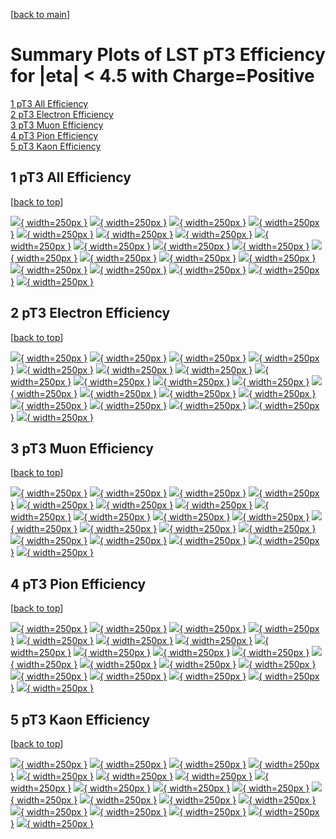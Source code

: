 [[back to main](./)]

# <a name="top"></a> Summary Plots of LST pT3 Efficiency for |eta| < 4.5 with Charge=Positive

[1 pT3 All Efficiency](#1)<br/>[2 pT3 Electron Efficiency](#2)<br/>[3 pT3 Muon Efficiency](#3)<br/>[4 pT3 Pion Efficiency](#4)<br/>[5 pT3 Kaon Efficiency](#5)<br/>



## <a name="1"></a> 1 pT3 All Efficiency

 [[back to top](#top)]

[![](../mtv/var/pT3_base_0_1_eff_pt.png){ width=250px }](pT3_base_0_1_eff_pt.html)
[![](../mtv/var/pT3_base_0_1_eff_ptzoom.png){ width=250px }](pT3_base_0_1_eff_ptzoom.html)
[![](../mtv/var/pT3_base_0_1_eff_ptlow.png){ width=250px }](pT3_base_0_1_eff_ptlow.html)
[![](../mtv/var/pT3_base_0_1_eff_ptlowzoom.png){ width=250px }](pT3_base_0_1_eff_ptlowzoom.html)
[![](../mtv/var/pT3_base_0_1_eff_ptmtv.png){ width=250px }](pT3_base_0_1_eff_ptmtv.html)
[![](../mtv/var/pT3_base_0_1_eff_ptmtvzoom.png){ width=250px }](pT3_base_0_1_eff_ptmtvzoom.html)
[![](../mtv/var/pT3_base_0_1_eff_eta.png){ width=250px }](pT3_base_0_1_eff_eta.html)
[![](../mtv/var/pT3_base_0_1_eff_etazoom.png){ width=250px }](pT3_base_0_1_eff_etazoom.html)
[![](../mtv/var/pT3_base_0_1_eff_etacoarse.png){ width=250px }](pT3_base_0_1_eff_etacoarse.html)
[![](../mtv/var/pT3_base_0_1_eff_etacoarsezoom.png){ width=250px }](pT3_base_0_1_eff_etacoarsezoom.html)
[![](../mtv/var/pT3_base_0_1_eff_phi.png){ width=250px }](pT3_base_0_1_eff_phi.html)
[![](../mtv/var/pT3_base_0_1_eff_phizoom.png){ width=250px }](pT3_base_0_1_eff_phizoom.html)
[![](../mtv/var/pT3_base_0_1_eff_phicoarse.png){ width=250px }](pT3_base_0_1_eff_phicoarse.html)
[![](../mtv/var/pT3_base_0_1_eff_phicoarsezoom.png){ width=250px }](pT3_base_0_1_eff_phicoarsezoom.html)
[![](../mtv/var/pT3_base_0_1_eff_dxy.png){ width=250px }](pT3_base_0_1_eff_dxy.html)
[![](../mtv/var/pT3_base_0_1_eff_dxycoarse.png){ width=250px }](pT3_base_0_1_eff_dxycoarse.html)
[![](../mtv/var/pT3_base_0_1_eff_dxycoarsezoom.png){ width=250px }](pT3_base_0_1_eff_dxycoarsezoom.html)
[![](../mtv/var/pT3_base_0_1_eff_dz.png){ width=250px }](pT3_base_0_1_eff_dz.html)
[![](../mtv/var/pT3_base_0_1_eff_dzcoarse.png){ width=250px }](pT3_base_0_1_eff_dzcoarse.html)
[![](../mtv/var/pT3_base_0_1_eff_dzcoarsezoom.png){ width=250px }](pT3_base_0_1_eff_dzcoarsezoom.html)


## <a name="2"></a> 2 pT3 Electron Efficiency

 [[back to top](#top)]

[![](../mtv/var/pT3_base_11_1_eff_pt.png){ width=250px }](pT3_base_11_1_eff_pt.html)
[![](../mtv/var/pT3_base_11_1_eff_ptzoom.png){ width=250px }](pT3_base_11_1_eff_ptzoom.html)
[![](../mtv/var/pT3_base_11_1_eff_ptlow.png){ width=250px }](pT3_base_11_1_eff_ptlow.html)
[![](../mtv/var/pT3_base_11_1_eff_ptlowzoom.png){ width=250px }](pT3_base_11_1_eff_ptlowzoom.html)
[![](../mtv/var/pT3_base_11_1_eff_ptmtv.png){ width=250px }](pT3_base_11_1_eff_ptmtv.html)
[![](../mtv/var/pT3_base_11_1_eff_ptmtvzoom.png){ width=250px }](pT3_base_11_1_eff_ptmtvzoom.html)
[![](../mtv/var/pT3_base_11_1_eff_eta.png){ width=250px }](pT3_base_11_1_eff_eta.html)
[![](../mtv/var/pT3_base_11_1_eff_etazoom.png){ width=250px }](pT3_base_11_1_eff_etazoom.html)
[![](../mtv/var/pT3_base_11_1_eff_etacoarse.png){ width=250px }](pT3_base_11_1_eff_etacoarse.html)
[![](../mtv/var/pT3_base_11_1_eff_etacoarsezoom.png){ width=250px }](pT3_base_11_1_eff_etacoarsezoom.html)
[![](../mtv/var/pT3_base_11_1_eff_phi.png){ width=250px }](pT3_base_11_1_eff_phi.html)
[![](../mtv/var/pT3_base_11_1_eff_phizoom.png){ width=250px }](pT3_base_11_1_eff_phizoom.html)
[![](../mtv/var/pT3_base_11_1_eff_phicoarse.png){ width=250px }](pT3_base_11_1_eff_phicoarse.html)
[![](../mtv/var/pT3_base_11_1_eff_phicoarsezoom.png){ width=250px }](pT3_base_11_1_eff_phicoarsezoom.html)
[![](../mtv/var/pT3_base_11_1_eff_dxy.png){ width=250px }](pT3_base_11_1_eff_dxy.html)
[![](../mtv/var/pT3_base_11_1_eff_dxycoarse.png){ width=250px }](pT3_base_11_1_eff_dxycoarse.html)
[![](../mtv/var/pT3_base_11_1_eff_dxycoarsezoom.png){ width=250px }](pT3_base_11_1_eff_dxycoarsezoom.html)
[![](../mtv/var/pT3_base_11_1_eff_dz.png){ width=250px }](pT3_base_11_1_eff_dz.html)
[![](../mtv/var/pT3_base_11_1_eff_dzcoarse.png){ width=250px }](pT3_base_11_1_eff_dzcoarse.html)
[![](../mtv/var/pT3_base_11_1_eff_dzcoarsezoom.png){ width=250px }](pT3_base_11_1_eff_dzcoarsezoom.html)


## <a name="3"></a> 3 pT3 Muon Efficiency

 [[back to top](#top)]

[![](../mtv/var/pT3_base_13_1_eff_pt.png){ width=250px }](pT3_base_13_1_eff_pt.html)
[![](../mtv/var/pT3_base_13_1_eff_ptzoom.png){ width=250px }](pT3_base_13_1_eff_ptzoom.html)
[![](../mtv/var/pT3_base_13_1_eff_ptlow.png){ width=250px }](pT3_base_13_1_eff_ptlow.html)
[![](../mtv/var/pT3_base_13_1_eff_ptlowzoom.png){ width=250px }](pT3_base_13_1_eff_ptlowzoom.html)
[![](../mtv/var/pT3_base_13_1_eff_ptmtv.png){ width=250px }](pT3_base_13_1_eff_ptmtv.html)
[![](../mtv/var/pT3_base_13_1_eff_ptmtvzoom.png){ width=250px }](pT3_base_13_1_eff_ptmtvzoom.html)
[![](../mtv/var/pT3_base_13_1_eff_eta.png){ width=250px }](pT3_base_13_1_eff_eta.html)
[![](../mtv/var/pT3_base_13_1_eff_etazoom.png){ width=250px }](pT3_base_13_1_eff_etazoom.html)
[![](../mtv/var/pT3_base_13_1_eff_etacoarse.png){ width=250px }](pT3_base_13_1_eff_etacoarse.html)
[![](../mtv/var/pT3_base_13_1_eff_etacoarsezoom.png){ width=250px }](pT3_base_13_1_eff_etacoarsezoom.html)
[![](../mtv/var/pT3_base_13_1_eff_phi.png){ width=250px }](pT3_base_13_1_eff_phi.html)
[![](../mtv/var/pT3_base_13_1_eff_phizoom.png){ width=250px }](pT3_base_13_1_eff_phizoom.html)
[![](../mtv/var/pT3_base_13_1_eff_phicoarse.png){ width=250px }](pT3_base_13_1_eff_phicoarse.html)
[![](../mtv/var/pT3_base_13_1_eff_phicoarsezoom.png){ width=250px }](pT3_base_13_1_eff_phicoarsezoom.html)
[![](../mtv/var/pT3_base_13_1_eff_dxy.png){ width=250px }](pT3_base_13_1_eff_dxy.html)
[![](../mtv/var/pT3_base_13_1_eff_dxycoarse.png){ width=250px }](pT3_base_13_1_eff_dxycoarse.html)
[![](../mtv/var/pT3_base_13_1_eff_dxycoarsezoom.png){ width=250px }](pT3_base_13_1_eff_dxycoarsezoom.html)
[![](../mtv/var/pT3_base_13_1_eff_dz.png){ width=250px }](pT3_base_13_1_eff_dz.html)
[![](../mtv/var/pT3_base_13_1_eff_dzcoarse.png){ width=250px }](pT3_base_13_1_eff_dzcoarse.html)
[![](../mtv/var/pT3_base_13_1_eff_dzcoarsezoom.png){ width=250px }](pT3_base_13_1_eff_dzcoarsezoom.html)


## <a name="4"></a> 4 pT3 Pion Efficiency

 [[back to top](#top)]

[![](../mtv/var/pT3_base_211_1_eff_pt.png){ width=250px }](pT3_base_211_1_eff_pt.html)
[![](../mtv/var/pT3_base_211_1_eff_ptzoom.png){ width=250px }](pT3_base_211_1_eff_ptzoom.html)
[![](../mtv/var/pT3_base_211_1_eff_ptlow.png){ width=250px }](pT3_base_211_1_eff_ptlow.html)
[![](../mtv/var/pT3_base_211_1_eff_ptlowzoom.png){ width=250px }](pT3_base_211_1_eff_ptlowzoom.html)
[![](../mtv/var/pT3_base_211_1_eff_ptmtv.png){ width=250px }](pT3_base_211_1_eff_ptmtv.html)
[![](../mtv/var/pT3_base_211_1_eff_ptmtvzoom.png){ width=250px }](pT3_base_211_1_eff_ptmtvzoom.html)
[![](../mtv/var/pT3_base_211_1_eff_eta.png){ width=250px }](pT3_base_211_1_eff_eta.html)
[![](../mtv/var/pT3_base_211_1_eff_etazoom.png){ width=250px }](pT3_base_211_1_eff_etazoom.html)
[![](../mtv/var/pT3_base_211_1_eff_etacoarse.png){ width=250px }](pT3_base_211_1_eff_etacoarse.html)
[![](../mtv/var/pT3_base_211_1_eff_etacoarsezoom.png){ width=250px }](pT3_base_211_1_eff_etacoarsezoom.html)
[![](../mtv/var/pT3_base_211_1_eff_phi.png){ width=250px }](pT3_base_211_1_eff_phi.html)
[![](../mtv/var/pT3_base_211_1_eff_phizoom.png){ width=250px }](pT3_base_211_1_eff_phizoom.html)
[![](../mtv/var/pT3_base_211_1_eff_phicoarse.png){ width=250px }](pT3_base_211_1_eff_phicoarse.html)
[![](../mtv/var/pT3_base_211_1_eff_phicoarsezoom.png){ width=250px }](pT3_base_211_1_eff_phicoarsezoom.html)
[![](../mtv/var/pT3_base_211_1_eff_dxy.png){ width=250px }](pT3_base_211_1_eff_dxy.html)
[![](../mtv/var/pT3_base_211_1_eff_dxycoarse.png){ width=250px }](pT3_base_211_1_eff_dxycoarse.html)
[![](../mtv/var/pT3_base_211_1_eff_dxycoarsezoom.png){ width=250px }](pT3_base_211_1_eff_dxycoarsezoom.html)
[![](../mtv/var/pT3_base_211_1_eff_dz.png){ width=250px }](pT3_base_211_1_eff_dz.html)
[![](../mtv/var/pT3_base_211_1_eff_dzcoarse.png){ width=250px }](pT3_base_211_1_eff_dzcoarse.html)
[![](../mtv/var/pT3_base_211_1_eff_dzcoarsezoom.png){ width=250px }](pT3_base_211_1_eff_dzcoarsezoom.html)


## <a name="5"></a> 5 pT3 Kaon Efficiency

 [[back to top](#top)]

[![](../mtv/var/pT3_base_321_1_eff_pt.png){ width=250px }](pT3_base_321_1_eff_pt.html)
[![](../mtv/var/pT3_base_321_1_eff_ptzoom.png){ width=250px }](pT3_base_321_1_eff_ptzoom.html)
[![](../mtv/var/pT3_base_321_1_eff_ptlow.png){ width=250px }](pT3_base_321_1_eff_ptlow.html)
[![](../mtv/var/pT3_base_321_1_eff_ptlowzoom.png){ width=250px }](pT3_base_321_1_eff_ptlowzoom.html)
[![](../mtv/var/pT3_base_321_1_eff_ptmtv.png){ width=250px }](pT3_base_321_1_eff_ptmtv.html)
[![](../mtv/var/pT3_base_321_1_eff_ptmtvzoom.png){ width=250px }](pT3_base_321_1_eff_ptmtvzoom.html)
[![](../mtv/var/pT3_base_321_1_eff_eta.png){ width=250px }](pT3_base_321_1_eff_eta.html)
[![](../mtv/var/pT3_base_321_1_eff_etazoom.png){ width=250px }](pT3_base_321_1_eff_etazoom.html)
[![](../mtv/var/pT3_base_321_1_eff_etacoarse.png){ width=250px }](pT3_base_321_1_eff_etacoarse.html)
[![](../mtv/var/pT3_base_321_1_eff_etacoarsezoom.png){ width=250px }](pT3_base_321_1_eff_etacoarsezoom.html)
[![](../mtv/var/pT3_base_321_1_eff_phi.png){ width=250px }](pT3_base_321_1_eff_phi.html)
[![](../mtv/var/pT3_base_321_1_eff_phizoom.png){ width=250px }](pT3_base_321_1_eff_phizoom.html)
[![](../mtv/var/pT3_base_321_1_eff_phicoarse.png){ width=250px }](pT3_base_321_1_eff_phicoarse.html)
[![](../mtv/var/pT3_base_321_1_eff_phicoarsezoom.png){ width=250px }](pT3_base_321_1_eff_phicoarsezoom.html)
[![](../mtv/var/pT3_base_321_1_eff_dxy.png){ width=250px }](pT3_base_321_1_eff_dxy.html)
[![](../mtv/var/pT3_base_321_1_eff_dxycoarse.png){ width=250px }](pT3_base_321_1_eff_dxycoarse.html)
[![](../mtv/var/pT3_base_321_1_eff_dxycoarsezoom.png){ width=250px }](pT3_base_321_1_eff_dxycoarsezoom.html)
[![](../mtv/var/pT3_base_321_1_eff_dz.png){ width=250px }](pT3_base_321_1_eff_dz.html)
[![](../mtv/var/pT3_base_321_1_eff_dzcoarse.png){ width=250px }](pT3_base_321_1_eff_dzcoarse.html)
[![](../mtv/var/pT3_base_321_1_eff_dzcoarsezoom.png){ width=250px }](pT3_base_321_1_eff_dzcoarsezoom.html)
